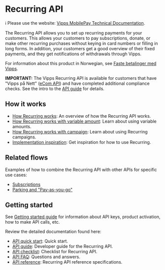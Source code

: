 <!-- START_METADATA
---
title: Introduction
sidebar_label: Introduction
sidebar_position: 1
description: View the Recurring API how-it-works guides for illustrations of the main flows.
pagination_next: null
pagination_prev: null
---
END_METADATA -->

# Recurring API

<!-- START_COMMENT -->

ℹ️ Please use the website:
[Vipps MobilePay Technical Documentation](https://developer.vippsmobilepay.com/docs/APIs/recurring-api).

<!-- END_COMMENT -->

The Recurring API allows you to set up recurring payments for your customers.
This allows your customers to pay subscriptions, donate, or make other recurring purchases without keying in card numbers or filling in long forms. In addition, your customers get a good overview of their fixed payments, and they get notifications of withdrawals through Vipps.

For information about this product in Norwegian, see
[Faste betalinger med Vipps](https://www.vipps.no/produkter-og-tjenester/bedrift/faste-betalinger/faste-betalinger/).

**IMPORTANT:** The Vipps Recurring API is available for customers that
have "Vipps på Nett"
([eCom API](https://developer.vippsmobilepay.com/docs/APIs/ecom-api))
and have completed additional compliance checks.
See the intro to the
[API guide](vipps-recurring-api.md)
for details.

## How it works

* [How Recurring works](./how-it-works/vipps-recurring-api-howitworks.md): An overview of how the Recurring API works.
* [How Recurring works with variable amount](./how-it-works/vipps-recurring-api-variable-howitworks.md): Learn about using variable amounts.
* [How Recurring works with campaign](./how-it-works/vipps-recurring-api-campaigns-howitworks.md): Learn about using Recurring campaigns.
* [Implementation inspiration](./how-it-works/vipps-recurring-api-inspiration-howitworks.md): Get inspiration for how to use Recurring.

## Related flows

Examples of how to combine the Recurring API with other APIs for specific use cases:

* [Subscriptions](https://developer.vippsmobilepay.com/docs/solutions/recurring-and-login)
* [Parking and "Pay-as-you-go"](https://developer.vippsmobilepay.com/docs/solutions/parking)

## Getting started

See
[Getting started guide](https://developer.vippsmobilepay.com/docs/getting-started)
for information about API keys, product activation, how to make API calls, etc.

Review the detailed documentation found here:

* [API quick start](vipps-recurring-api-quick-start.md): Quick start.
* [API guide](vipps-recurring-api.md): Developer guide for the Recurring API.
* [API checklist](vipps-recurring-api-checklist.md): Checklist for Recurring API.
* [API FAQ](vipps-recurring-api-faq.md): Questions and answers.
* [API reference](https://developer.vippsmobilepay.com/api/recurring): Recurring API reference specifications.

